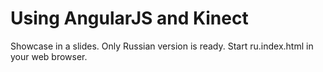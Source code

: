 Using AngularJS and Kinect 
============================

Showcase in a slides. Only Russian version is ready. Start ru.index.html in your web browser.
